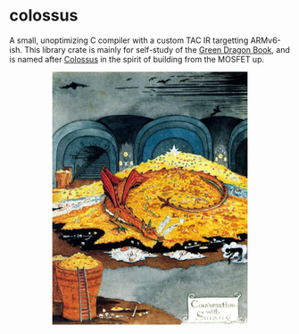 # colossus
A small, unoptimizing C compiler with a custom TAC IR targetting ARMv6-ish. 
This library crate is mainly for self-study of the 
[Green Dragon Book](https://en.wikipedia.org/wiki/Principles_of_Compiler_Design), 
and is named after [Colossus](https://en.wikipedia.org/wiki/Colossus_computer) in the spirit of building from the MOSFET up.

<p align="center">
  <img src="images/smaug.jpg" width="350" alt="Smaug">
</p>


